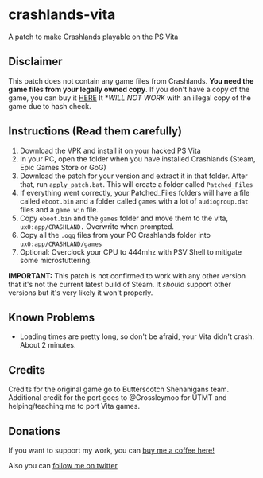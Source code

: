 # crashlands-vita
A patch to make Crashlands playable on the PS Vita

###

## Disclaimer
This patch does not contain any game files from Crashlands. **You need the game files from your legally owned copy**.
If you don't have a copy of the game, you can buy it [HERE](https://store.steampowered.com/app/391730/Crashlands/)
It **WILL NOT WORK* with an illegal copy of the game due to hash check.

## Instructions (Read them carefully)
1. Download the VPK and install it on your hacked PS Vita
2. In your PC, open the folder when you have installed Crashlands (Steam, Epic Games Store or GoG)
3. Download the patch for your version and extract it in that folder. After that, run `apply_patch.bat`. This will create a folder called `Patched_Files`
4. If everything went correctly, your Patched_Files folders will have a file called `eboot.bin` and a folder called `games` with a lot of `audiogroup.dat` files and a `game.win` file.
5. Copy `eboot.bin` and the `games` folder and move them to the vita, `ux0:app/CRASHLAND.` Overwrite when prompted. 
6. Copy all the `.ogg` files from your PC Crashlands folder into `ux0:app/CRASHLAND/games` 
7. Optional: Overclock your CPU to 444mhz with PSV Shell to mitigate some microstuttering.

**IMPORTANT:** This patch is not confirmed to work with any other version that it's not the current latest build of Steam. It _should_ support other versions but it's very likely it won't properly.

## Known Problems
* Loading times are pretty long, so don't be afraid, your Vita didn't crash. About 2 minutes.

## Credits
Credits for the original game go to Butterscotch Shenanigans team.
Additional credit for the port goes to @Grossleymoo for UTMT and helping/teaching me to port Vita games.

## Donations
If you want to support my work, you can [buy me a coffee here!](https://www.buymeacoffee.com/m1s3ry)

Also you can [follow me on twitter](https://www.twitter.com/m1s3ry_)
